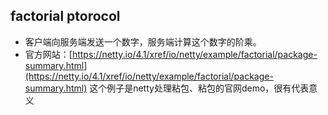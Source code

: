## factorial ptorocol

* 客户端向服务端发送一个数字，服务端计算这个数字的阶乘。
* 官方网站：[https://netty.io/4.1/xref/io/netty/example/factorial/package-summary.html](https://netty.io/4.1/xref/io/netty/example/factorial/package-summary.html)
  这个例子是netty处理粘包、粘包的官网demo，很有代表意义